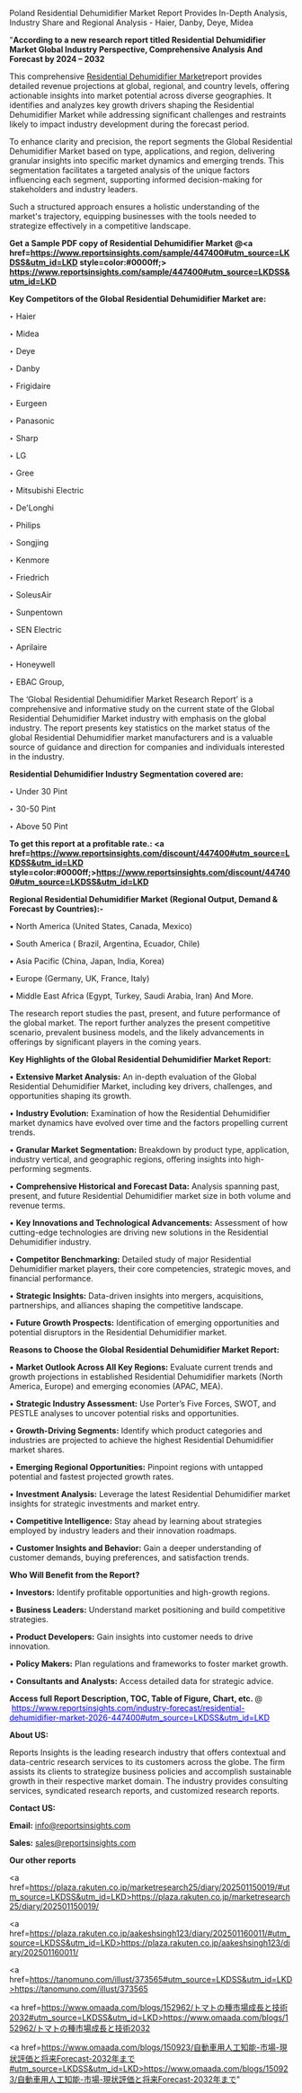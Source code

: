 Poland Residential Dehumidifier Market Report Provides In-Depth Analysis, Industry Share and Regional Analysis - Haier, Danby, Deye, Midea

"<strong>According to a new research report titled Residential Dehumidifier Market Global Industry Perspective, Comprehensive Analysis And Forecast by 2024 – 2032</strong>

This comprehensive <a href=https://www.reportsinsights.com/sample/447400>Residential Dehumidifier Market</a>report provides detailed revenue projections at global, regional, and country levels, offering actionable insights into market potential across diverse geographies. It identifies and analyzes key growth drivers shaping the Residential Dehumidifier Market while addressing significant challenges and restraints likely to impact industry development during the forecast period.

To enhance clarity and precision, the report segments the Global Residential Dehumidifier Market based on type, applications, and region, delivering granular insights into specific market dynamics and emerging trends. This segmentation facilitates a targeted analysis of the unique factors influencing each segment, supporting informed decision-making for stakeholders and industry leaders.

Such a structured approach ensures a holistic understanding of the market's trajectory, equipping businesses with the tools needed to strategize effectively in a competitive landscape.

<strong>Get a Sample PDF copy of Residential Dehumidifier Market </strong><strong>@<a href=https://www.reportsinsights.com/sample/447400#utm_source=LKDSS&utm_id=LKD style=color:#0000ff;> https://www.reportsinsights.com/sample/447400#utm_source=LKDSS&utm_id=LKD</a></strong></font>

<strong>Key Competitors of the Global Residential Dehumidifier Market are:</strong>

‣ Haier

‣ Midea

‣ Deye

‣ Danby

‣ Frigidaire

‣ Eurgeen

‣ Panasonic

‣ Sharp

‣ LG

‣ Gree

‣ Mitsubishi Electric

‣ De'Longhi

‣ Philips

‣ Songjing

‣ Kenmore

‣ Friedrich

‣ SoleusAir

‣ Sunpentown

‣ SEN Electric

‣ Aprilaire

‣ Honeywell

‣ EBAC Group,

The ‘Global Residential Dehumidifier Market Research Report’ is a comprehensive and informative study on the current state of the Global Residential Dehumidifier Market industry with emphasis on the global industry. The report presents key statistics on the market status of the global Residential Dehumidifier market manufacturers and is a valuable source of guidance and direction for companies and individuals interested in the industry.

<strong>Residential Dehumidifier Industry Segmentation covered are:</strong>

‣ Under 30 Pint

‣ 30-50 Pint

‣ Above 50 Pint

<strong>To get this report at a profitable rate.: <a href=https://www.reportsinsights.com/discount/447400#utm_source=LKDSS&utm_id=LKD style=color:#0000ff;>https://www.reportsinsights.com/discount/447400#utm_source=LKDSS&utm_id=LKD</a></strong></font>

<strong>Regional Residential Dehumidifier Market (Regional Output, Demand &amp; Forecast by Countries):-</strong>

• North America (United States, Canada, Mexico)

• South America ( Brazil, Argentina, Ecuador, Chile)

• Asia Pacific (China, Japan, India, Korea)

• Europe (Germany, UK, France, Italy)

• Middle East Africa (Egypt, Turkey, Saudi Arabia, Iran) And More.

The research report studies the past, present, and future performance of the global market. The report further analyzes the present competitive scenario, prevalent business models, and the likely advancements in offerings by significant players in the coming years.

<strong>Key Highlights of the Global Residential Dehumidifier Market Report:</strong>

• <strong>Extensive Market Analysis:</strong> An in-depth evaluation of the Global Residential Dehumidifier Market, including key drivers, challenges, and opportunities shaping its growth.

• <strong>Industry Evolution:</strong> Examination of how the Residential Dehumidifier market dynamics have evolved over time and the factors propelling current trends.

• <strong>Granular Market Segmentation:</strong> Breakdown by product type, application, industry vertical, and geographic regions, offering insights into high-performing segments.

• <strong>Comprehensive Historical and Forecast Data:</strong> Analysis spanning past, present, and future Residential Dehumidifier market size in both volume and revenue terms.

• <strong>Key Innovations and Technological Advancements:</strong> Assessment of how cutting-edge technologies are driving new solutions in the Residential Dehumidifier industry.

• <strong>Competitor Benchmarking:</strong> Detailed study of major Residential Dehumidifier market players, their core competencies, strategic moves, and financial performance.

• <strong>Strategic Insights:</strong> Data-driven insights into mergers, acquisitions, partnerships, and alliances shaping the competitive landscape.

• <strong>Future Growth Prospects:</strong> Identification of emerging opportunities and potential disruptors in the Residential Dehumidifier market.

<strong>Reasons to Choose the Global Residential Dehumidifier Market Report:</strong>

• <strong>Market Outlook Across All Key Regions:</strong> Evaluate current trends and growth projections in established Residential Dehumidifier markets (North America, Europe) and emerging economies (APAC, MEA).

• <strong>Strategic Industry Assessment:</strong> Use Porter’s Five Forces, SWOT, and PESTLE analyses to uncover potential risks and opportunities.

• <strong>Growth-Driving Segments:</strong> Identify which product categories and industries are projected to achieve the highest Residential Dehumidifier market shares.

• <strong>Emerging Regional Opportunities:</strong> Pinpoint regions with untapped potential and fastest projected growth rates.

• <strong>Investment Analysis:</strong> Leverage the latest Residential Dehumidifier market insights for strategic investments and market entry.

• <strong>Competitive Intelligence:</strong> Stay ahead by learning about strategies employed by industry leaders and their innovation roadmaps.

• <strong>Customer Insights and Behavior:</strong> Gain a deeper understanding of customer demands, buying preferences, and satisfaction trends.

<strong>Who Will Benefit from the Report?</strong>

• <strong>Investors:</strong> Identify profitable opportunities and high-growth regions.

• <strong>Business Leaders:</strong> Understand market positioning and build competitive strategies.

• <strong>Product Developers:</strong> Gain insights into customer needs to drive innovation.

• <strong>Policy Makers:</strong> Plan regulations and frameworks to foster market growth.

• <strong>Consultants and Analysts:</strong> Access detailed data for strategic advice.
</ul>
<strong>Access full Report Description, TOC, Table of Figure, Chart, etc. </strong>@  <a href=https://www.reportsinsights.com/industry-forecast/residential-dehumidifier-market-2026-447400#utm_source=LKDSS&utm_id=LKD style=color:#0000ff;>https://www.reportsinsights.com/industry-forecast/residential-dehumidifier-market-2026-447400#utm_source=LKDSS&utm_id=LKD</a></font>

<strong><strong>About US</strong>:</strong>

Reports Insights is the leading research industry that offers contextual and data-centric research services to its customers across the globe. The firm assists its clients to strategize business policies and accomplish sustainable growth in their respective market domain. The industry provides consulting services, syndicated research reports, and customized research reports.

<strong>Contact US:</strong>

<p class=""""><b>Email:</b> <a href=mailto:info@reportsinsights.com>info@reportsinsights.com</a></p>
<p class=""""><b>Sales:</b> <a href=mailto:sales@reportsinsights.com>sales@reportsinsights.com</a></p>

<strong>Our other reports</strong>

<a href=https://plaza.rakuten.co.jp/marketresearch25/diary/202501150019/#utm_source=LKDSS&utm_id=LKD>https://plaza.rakuten.co.jp/marketresearch25/diary/202501150019/</a>

<a href=https://plaza.rakuten.co.jp/aakeshsingh123/diary/202501160011/#utm_source=LKDSS&utm_id=LKD>https://plaza.rakuten.co.jp/aakeshsingh123/diary/202501160011/</a>

<a href=https://tanomuno.com/illust/373565#utm_source=LKDSS&utm_id=LKD>https://tanomuno.com/illust/373565</a>

<a href=https://www.omaada.com/blogs/152962/トマトの種市場成長と技術2032#utm_source=LKDSS&utm_id=LKD>https://www.omaada.com/blogs/152962/トマトの種市場成長と技術2032</a>

<a href=https://www.omaada.com/blogs/150923/自動車用人工知能-市場-現状評価と将来Forecast-2032年まで#utm_source=LKDSS&utm_id=LKD>https://www.omaada.com/blogs/150923/自動車用人工知能-市場-現状評価と将来Forecast-2032年まで</a>"
